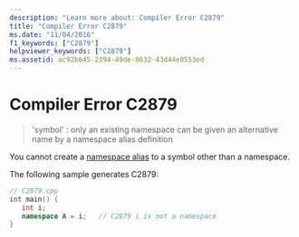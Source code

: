 ```yaml
---
description: "Learn more about: Compiler Error C2879"
title: "Compiler Error C2879"
ms.date: "11/04/2016"
f1_keywords: ["C2879"]
helpviewer_keywords: ["C2879"]
ms.assetid: ac92b645-2394-49de-8632-43d44e0553ed
---
```

# Compiler Error C2879

> 'symbol' : only an existing namespace can be given an alternative name by a namespace alias definition

You cannot create a [namespace alias](../../cpp/namespaces-cpp.md#namespace_aliases) to a symbol other than a namespace.

The following sample generates C2879:

```cpp
// C2879.cpp
int main() {
   int i;
   namespace A = i;   // C2879 i is not a namespace
}
```
